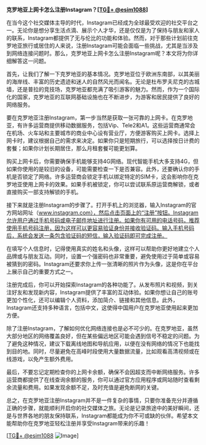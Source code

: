 **克罗地亚上网卡怎么注册Instagram？[[TG💪+ @esim1088](https://t.me/s/esim1088)]**

在当今这个社交媒体主导的时代，Instagram已经成为全球最受欢迎的社交平台之一。无论你是想分享生活点滴、展示个人才华，还是仅仅是为了保持与朋友和家人的联系，Instagram都提供了无与伦比的功能和体验。然而，对于那些计划前往克罗地亚旅行或居住的人来说，注册Instagram可能会面临一些挑战，尤其是当涉及到网络连接问题时。那么，克罗地亚上网卡怎么注册Instagram呢？本文将为你详细解答这一问题。

首先，让我们了解一下克罗地亚的基本情况。克罗地亚位于欧洲东南部，以其美丽的海岸线、丰富的历史遗迹和迷人的自然风光而闻名。无论是杜布罗夫尼克的古城墙，还是普拉的竞技场，克罗地亚都充满了吸引游客的魅力。然而，作为一个国际化的国家，克罗地亚的互联网基础设施也在不断进步，为游客和居民提供了良好的网络服务。

要在克罗地亚注册Instagram，第一步当然是获取一张可靠的上网卡。在克罗地亚，有许多运营商提供移动数据服务，包括Vip、Tele2和A1。这些运营商通常会在机场、火车站和主要城市的商业中心设有营业厅，方便游客购买上网卡。选择上网卡时，建议根据自己的需求来决定。如果你只是短期旅行，可以选择按日计费的套餐；如果你计划长期居住，那么月租套餐可能更划算。

购买上网卡后，你需要确保手机能够支持4G网络。现代智能手机大多支持4G，但如果你使用的是较旧的设备，可能需要检查一下是否兼容。此外，还要确认你的手机是否锁定了网络。许多运营商会锁定手机以绑定特定的SIM卡，这会影响你在克罗地亚使用上网卡的效果。如果手机被锁定，你可以尝试联系原运营商解锁，或者直接购买一部支持解锁的手机。

接下来就是注册Instagram的步骤了。打开手机上的浏览器，输入Instagram的官方网站网址（www.instagram.com），然后点击页面上的“注册”按钮。Instagram允许用户通过手机号码或电子邮件地址进行注册。如果你有可用的电话号码，推荐使用手机号码注册，因为这样可以更容易验证身份并接收验证码。输入手机号码后，系统会发送一条包含验证码的短信，输入验证码即可完成注册。

在填写个人信息时，记得使用真实的姓名和头像，这样可以帮助你更好地建立个人品牌或与朋友互动。同时，设置一个强密码也非常重要，避免使用过于简单或容易被猜到的密码。Instagram还要求你上传一张清晰的照片作为头像，这是你在平台上展示自己的重要方式之一。

注册完成后，你可以开始探索Instagram的各种功能了。从发布照片和视频，到关注好友和发现新内容，Instagram提供了丰富的互动体验。如果你想让自己的账号更加个性化，还可以编辑个人资料，添加简介、链接和其他信息。此外，Instagram还支持多种语言，包括中文，这使得中国用户在克罗地亚使用起来更加方便。

除了注册Instagram，了解如何优化网络连接也是必不可少的。在克罗地亚，虽然大部分地区的网络覆盖良好，但在某些偏远地区可能会遇到信号不稳定的问题。为了避免这种情况，建议下载离线地图和导航应用，以便在没有网络的情况下也能找到目的地。同时，尽量避免在高峰时段使用大量数据流量，比如观看高清视频或在线游戏，以免产生额外费用。

最后，不要忘记定期检查你的上网卡余额，确保不会因超支而中断网络服务。许多运营商都提供了在线查询余额的服务，你可以通过官方应用程序或网站随时查看剩余流量和费用。如果发现余额不足，及时充值是避免断网的关键。

总之，在克罗地亚注册Instagram并不是一件复杂的事情，只要你准备充分并遵循正确的步骤，就能顺利开启你的社交媒体之旅。无论是记录旅途中的美好瞬间，还是与世界各地的朋友保持联系，Instagram都能成为你不可或缺的伙伴。希望本文能帮助你在克罗地亚轻松注册并享受Instagram带来的乐趣！

[[TG💪+ @esim1088](https://t.me/s/esim1088) ![Image](https://i.postimg.cc/4NQfJmqS/Snipaste-2025-05-13-00-14-12.png)]